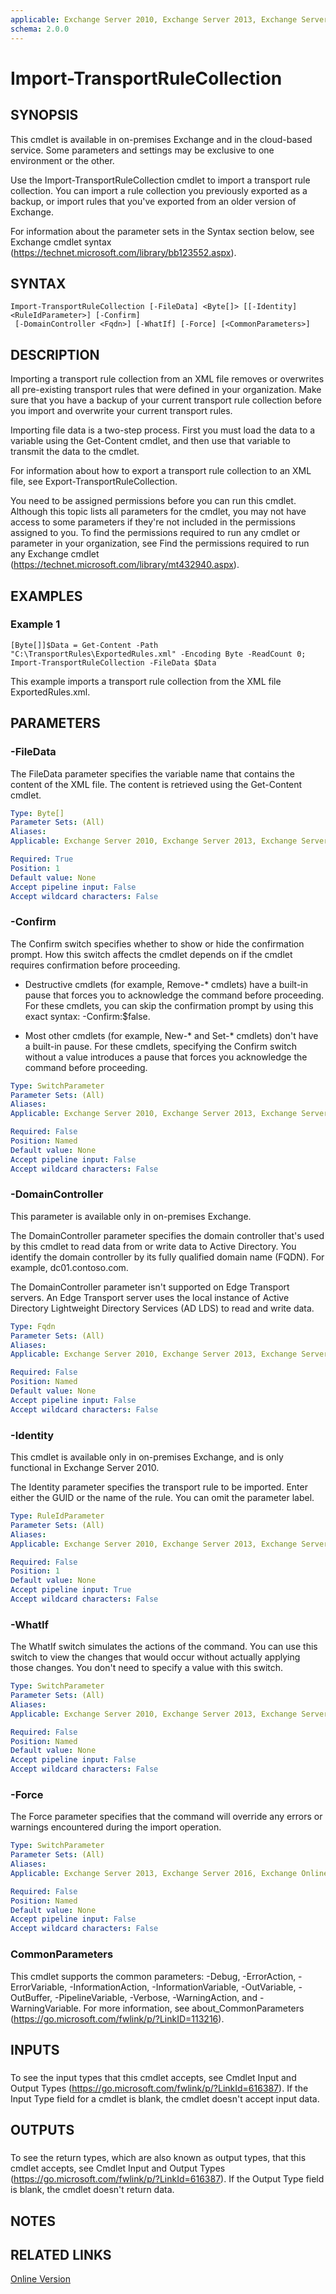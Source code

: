 ```yaml
---
applicable: Exchange Server 2010, Exchange Server 2013, Exchange Server 2016, Exchange Online, Exchange Online Protection
schema: 2.0.0
---
```


# Import-TransportRuleCollection

## SYNOPSIS
This cmdlet is available in on-premises Exchange and in the cloud-based service. Some parameters and settings may be exclusive to one environment or the other.

Use the Import-TransportRuleCollection cmdlet to import a transport rule collection. You can import a rule collection you previously exported as a backup, or import rules that you've exported from an older version of Exchange.

For information about the parameter sets in the Syntax section below, see Exchange cmdlet syntax (https://technet.microsoft.com/library/bb123552.aspx).

## SYNTAX

```
Import-TransportRuleCollection [-FileData] <Byte[]> [[-Identity] <RuleIdParameter>] [-Confirm]
 [-DomainController <Fqdn>] [-WhatIf] [-Force] [<CommonParameters>]
```

## DESCRIPTION
Importing a transport rule collection from an XML file removes or overwrites all pre-existing transport rules that were defined in your organization. Make sure that you have a backup of your current transport rule collection before you import and overwrite your current transport rules.

Importing file data is a two-step process. First you must load the data to a variable using the Get-Content cmdlet, and then use that variable to transmit the data to the cmdlet.

For information about how to export a transport rule collection to an XML file, see Export-TransportRuleCollection.

You need to be assigned permissions before you can run this cmdlet. Although this topic lists all parameters for the cmdlet, you may not have access to some parameters if they're not included in the permissions assigned to you. To find the permissions required to run any cmdlet or parameter in your organization, see Find the permissions required to run any Exchange cmdlet (https://technet.microsoft.com/library/mt432940.aspx).

## EXAMPLES

### Example 1
```
[Byte[]]$Data = Get-Content -Path "C:\TransportRules\ExportedRules.xml" -Encoding Byte -ReadCount 0; Import-TransportRuleCollection -FileData $Data
```

This example imports a transport rule collection from the XML file ExportedRules.xml.

## PARAMETERS

### -FileData
The FileData parameter specifies the variable name that contains the content of the XML file. The content is retrieved using the Get-Content cmdlet.

```yaml
Type: Byte[]
Parameter Sets: (All)
Aliases:
Applicable: Exchange Server 2010, Exchange Server 2013, Exchange Server 2016, Exchange Online, Exchange Online Protection

Required: True
Position: 1
Default value: None
Accept pipeline input: False
Accept wildcard characters: False
```

### -Confirm
The Confirm switch specifies whether to show or hide the confirmation prompt. How this switch affects the cmdlet depends on if the cmdlet requires confirmation before proceeding.

- Destructive cmdlets (for example, Remove-\* cmdlets) have a built-in pause that forces you to acknowledge the command before proceeding. For these cmdlets, you can skip the confirmation prompt by using this exact syntax: -Confirm:$false.

- Most other cmdlets (for example, New-\* and Set-\* cmdlets) don't have a built-in pause. For these cmdlets, specifying the Confirm switch without a value introduces a pause that forces you acknowledge the command before proceeding.

```yaml
Type: SwitchParameter
Parameter Sets: (All)
Aliases:
Applicable: Exchange Server 2010, Exchange Server 2013, Exchange Server 2016, Exchange Online, Exchange Online Protection

Required: False
Position: Named
Default value: None
Accept pipeline input: False
Accept wildcard characters: False
```

### -DomainController
This parameter is available only in on-premises Exchange.

The DomainController parameter specifies the domain controller that's used by this cmdlet to read data from or write data to Active Directory. You identify the domain controller by its fully qualified domain name (FQDN). For example, dc01.contoso.com.

The DomainController parameter isn't supported on Edge Transport servers. An Edge Transport server uses the local instance of Active Directory Lightweight Directory Services (AD LDS) to read and write data.

```yaml
Type: Fqdn
Parameter Sets: (All)
Aliases:
Applicable: Exchange Server 2010, Exchange Server 2013, Exchange Server 2016

Required: False
Position: Named
Default value: None
Accept pipeline input: False
Accept wildcard characters: False
```

### -Identity
This cmdlet is available only in on-premises Exchange, and is only functional in Exchange Server 2010.

The Identity parameter specifies the transport rule to be imported. Enter either the GUID or the name of the rule. You can omit the parameter label.

```yaml
Type: RuleIdParameter
Parameter Sets: (All)
Aliases:
Applicable: Exchange Server 2010, Exchange Server 2013, Exchange Server 2016, Exchange Online, Exchange Online Protection

Required: False
Position: 1
Default value: None
Accept pipeline input: True
Accept wildcard characters: False
```

### -WhatIf
The WhatIf switch simulates the actions of the command. You can use this switch to view the changes that would occur without actually applying those changes. You don't need to specify a value with this switch.

```yaml
Type: SwitchParameter
Parameter Sets: (All)
Aliases:
Applicable: Exchange Server 2010, Exchange Server 2013, Exchange Server 2016, Exchange Online, Exchange Online Protection

Required: False
Position: Named
Default value: None
Accept pipeline input: False
Accept wildcard characters: False
```

### -Force
The Force parameter specifies that the command will override any errors or warnings encountered during the import operation.

```yaml
Type: SwitchParameter
Parameter Sets: (All)
Aliases:
Applicable: Exchange Server 2013, Exchange Server 2016, Exchange Online, Exchange Online Protection

Required: False
Position: Named
Default value: None
Accept pipeline input: False
Accept wildcard characters: False
```

### CommonParameters
This cmdlet supports the common parameters: -Debug, -ErrorAction, -ErrorVariable, -InformationAction, -InformationVariable, -OutVariable, -OutBuffer, -PipelineVariable, -Verbose, -WarningAction, and -WarningVariable. For more information, see about_CommonParameters (https://go.microsoft.com/fwlink/p/?LinkID=113216).

## INPUTS

###  
To see the input types that this cmdlet accepts, see Cmdlet Input and Output Types (https://go.microsoft.com/fwlink/p/?LinkId=616387). If the Input Type field for a cmdlet is blank, the cmdlet doesn't accept input data.

## OUTPUTS

###  
To see the return types, which are also known as output types, that this cmdlet accepts, see Cmdlet Input and Output Types (https://go.microsoft.com/fwlink/p/?LinkId=616387). If the Output Type field is blank, the cmdlet doesn't return data.

## NOTES

## RELATED LINKS

[Online Version](https://technet.microsoft.com/library/880b3124-76c5-4212-a8b9-8f4523f8cbe6.aspx)
